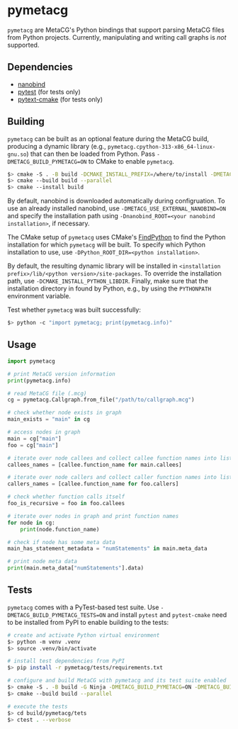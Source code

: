 # pymetacg

`pymetacg` are MetaCG's Python bindings that support parsing MetaCG files from Python projects.
Currently, manipulating and writing call graphs is *not* supported.

## Dependencies
 - [nanobind](https://github.com/wjakob/nanobind)
 - [pytest](https://pypi.org/project/pytest/) (for tests only)
 - [pytext-cmake](https://pypi.org/project/pytest/) (for tests only)

## Building
`pymetacg` can be built as an optional feature during the MetaCG build, producing a dynamic library (e.g., `pymetacg.cpython-313-x86_64-linux-gnu.so`) that can then be loaded from Python.
Pass `-DMETACG_BUILD_PYMETACG=ON` to CMake to enable `pymetacg`.

```bash
$> cmake -S . -B build -DCMAKE_INSTALL_PREFIX=/where/to/install -DMETACG_BUILD_PYMETACG=ON
$> cmake --build build --parallel
$> cmake --install build
```

By default, nanobind is downloaded automatically during configruation.
To use an already installed nanobind, use `-DMETACG_USE_EXTERNAL_NANOBIND=ON` and specify the installation path using `-Dnanobind_ROOT=<your nanobind installation>`, if necessary.

The CMake setup of `pymetacg` uses CMake's [FindPython](https://cmake.org/cmake/help/latest/module/FindPython.html) to find the Python installation for which `pymetacg` will be built.
To specify which Python installation to use, use `-DPython_ROOT_DIR=<python installation>`.

By default, the resulting dynamic library will be installed in `<installation prefix>/lib/<python version>/site-packages`.
To override the installation path, use `-DCMAKE_INSTALL_PYTHON_LIBDIR`.
Finally, make sure that the installation directory in found by Python, e.g., by using the `PYTHONPATH` environment variable.

Test whether `pymetacg` was built successfully:
```bash
$> python -c "import pymetacg; print(pymetacg.info)"
```

## Usage
```python
import pymetacg

# print MetaCG version information
print(pymetacg.info)

# read MetaCG file (.mcg)
cg = pymetacg.Callgraph.from_file("/path/to/callgraph.mcg")

# check whether node exists in graph
main_exists = "main" in cg

# access nodes in graph
main = cg["main"]
foo = cg["main"]

# iterate over node callees and collect callee function names into list
callees_names = [callee.function_name for main.callees]

# iterate over node callers and collect caller function names into list
callers_names = [callee.function_name for foo.callers]

# check whether function calls itself
foo_is_recursive = foo in foo.callees

# iterate over nodes in graph and print function names
for node in cg:
    print(node.function_name)

# check if node has some meta data
main_has_statement_metadata = "numStatements" in main.meta_data

# print node meta data
print(main.meta_data["numStatements"].data)
```

## Tests
`pymetacg` comes with a PyTest-based test suite.
Use `-DMETACG_BUILD_PYMETACG_TESTS=ON` and install `pytest` and `pytest-cmake` need to be installed from PyPI to enable building to the tests:

```bash
# create and activate Python virtual environment
$> python -m venv .venv
$> source .venv/bin/activate

# install test dependencies from PyPI
$> pip install -r pymetacg/tests/requirements.txt

# configure and build MetaCG with pymetacg and its test suite enabled
$> cmake -S . -B build -G Ninja -DMETACG_BUILD_PYMETACG=ON -DMETACG_BUILD_PYMETACG_TESTS=ON
$> cmake --build build --parallel

# execute the tests
$> cd build/pymetacg/tets
$> ctest . --verbose
```